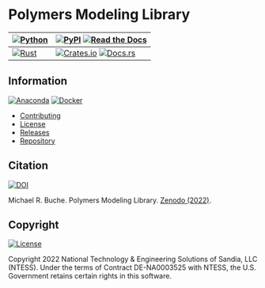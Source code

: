 # Polymers Modeling Library

| [![Python](https://github.com/sandialabs/polymers/actions/workflows/python.yml/badge.svg)](https://github.com/sandialabs/polymers/tree/main/python#readme) | [![PyPI](https://img.shields.io/pypi/v/polymers?logo=pypi&logoColor=FBE072&label=PyPI&color=4B8BBE)](https://pypi.org/project/polymers) [![Read the Docs](https://img.shields.io/readthedocs/polymers?logo=readthedocs&label=Read%20the%20Docs)](https://polymers.readthedocs.io/en/latest) |
| :--- | :--- |
| [![Rust](https://github.com/sandialabs/polymers/actions/workflows/rust.yml/badge.svg)](https://github.com/sandialabs/polymers/tree/main/rust#readme) | [![Crates.io](https://img.shields.io/crates/v/polymers?logo=rust&logoColor=000000&label=Crates.io&color=32592f)](https://crates.io/crates/polymers) [![Docs.rs](https://img.shields.io/docsrs/polymers?logo=rust&logoColor=000000&label=Docs.rs)](https://docs.rs/crate/polymers) |

## Information

[![Anaconda](https://img.shields.io/conda/v/mrbuche/polymers.svg?logo=anaconda&color=3EB049&label=Anaconda)](https://anaconda.org/mrbuche/polymers)
[![Docker](https://img.shields.io/docker/v/mrbuche/polymers?color=0db7ed&label=Docker%20Hub&logo=docker&logoColor=0db7ed)](https://hub.docker.com/r/mrbuche/polymers)

- [Contributing](https://github.com/sandialabs/polymers/blob/main/CONTRIBUTING.md)
- [License](https://github.com/sandialabs/polymers/blob/main/LICENSE)
- [Releases](https://github.com/sandialabs/polymers/releases)
- [Repository](https://github.com/sandialabs/polymers)

## Citation

[![DOI](https://zenodo.org/badge/DOI/10.5281/zenodo.7041983.svg)](https://doi.org/10.5281/zenodo.7041983)

Michael R. Buche. Polymers Modeling Library. [Zenodo (2022)](https://doi.org/10.5281/zenodo.7041983).

## Copyright

[![License](https://img.shields.io/github/license/sandialabs/polymers?label=License)](https://github.com/sandialabs/polymers/blob/main/LICENSE)

Copyright 2022 National Technology & Engineering Solutions of Sandia, LLC (NTESS). Under the terms of Contract DE-NA0003525 with NTESS, the U.S. Government retains certain rights in this software.
